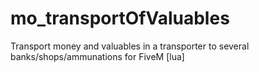 # mo_transportOfValuables
Transport money and valuables in a transporter to several banks/shops/ammunations for FiveM [lua]
